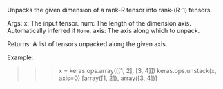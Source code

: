 Unpacks the given dimension of a rank-R tensor into rank-(R-1) tensors.

Args:
    x: The input tensor.
    num: The length of the dimension axis. Automatically inferred
        if `None`.
    axis: The axis along which to unpack.

Returns:
    A list of tensors unpacked along the given axis.

Example:

>>> x = keras.ops.array([[1, 2], [3, 4]])
>>> keras.ops.unstack(x, axis=0)
[array([1, 2]), array([3, 4])]
